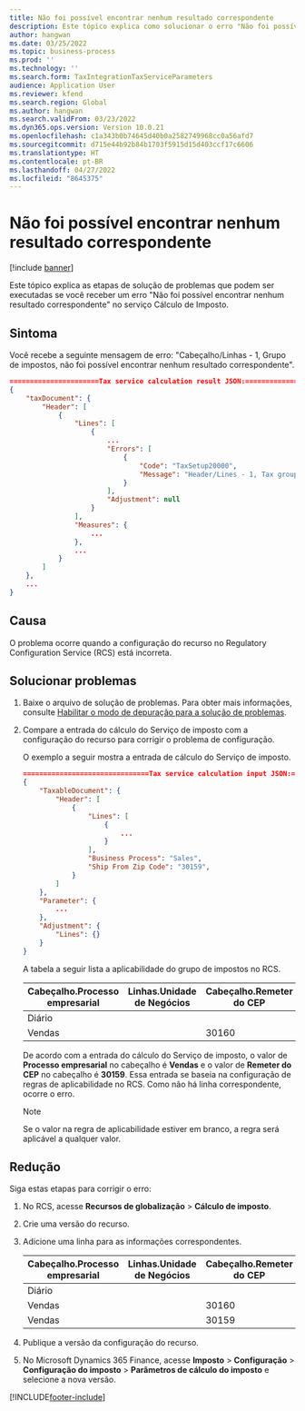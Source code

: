 ```yaml
---
title: Não foi possível encontrar nenhum resultado correspondente
description: Este tópico explica como solucionar o erro "Não foi possível encontrar nenhum resultado correspondente" no serviço Cálculo de Imposto.
author: hangwan
ms.date: 03/25/2022
ms.topic: business-process
ms.prod: ''
ms.technology: ''
ms.search.form: TaxIntegrationTaxServiceParameters
audience: Application User
ms.reviewer: kfend
ms.search.region: Global
ms.author: hangwan
ms.search.validFrom: 03/23/2022
ms.dyn365.ops.version: Version 10.0.21
ms.openlocfilehash: c1a343b0b74645d40b0a2582749968cc0a56afd7
ms.sourcegitcommit: d715e44b92b84b1703f5915d15d403ccf17c6606
ms.translationtype: HT
ms.contentlocale: pt-BR
ms.lasthandoff: 04/27/2022
ms.locfileid: "8645375"
---
```

# <a name="no-matching-result-could-be-found"></a>Não foi possível encontrar nenhum resultado correspondente

[!include [banner](../includes/banner.md)]

Este tópico explica as etapas de solução de problemas que podem ser executadas se você receber um erro "Não foi possível encontrar nenhum resultado correspondente" no serviço Cálculo de Imposto.

## <a name="symptom"></a>Sintoma

Você recebe a seguinte mensagem de erro: "Cabeçalho/Linhas - 1, Grupo de impostos, não foi possível encontrar nenhum resultado correspondente".

```json
======================Tax service calculation result JSON:===========================
{
    "taxDocument": {
        "Header": [
            {
                "Lines": [
                    {
                        ...
                        "Errors": [
                            {
                                "Code": "TaxSetup20000",
                                "Message": "Header/Lines - 1, Tax group applicability, no matching result could be found."
                            }
                        ],
                        "Adjustment": null
                    }
                ],
                "Measures": {
                    ...
                },
                ...
            }
        ]
    },
    ...
}
```

## <a name="cause"></a>Causa

O problema ocorre quando a configuração do recurso no Regulatory Configuration Service (RCS) está incorreta.

## <a name="troubleshoot"></a>Solucionar problemas

1. Baixe o arquivo de solução de problemas. Para obter mais informações, consulte [Habilitar o modo de depuração para a solução de problemas](tcs-troubleshooting-enable-debug-mode.md).
2. Compare a entrada do cálculo do Serviço de imposto com a configuração do recurso para corrigir o problema de configuração.

    O exemplo a seguir mostra a entrada de cálculo do Serviço de imposto.

    ```json
    ===============================Tax service calculation input JSON:=====================================
    {
        "TaxableDocument": {
            "Header": [
                {
                    "Lines": [
                        {
                            ...
                        }
                    ],
                    "Business Process": "Sales",
                    "Ship From Zip Code": "30159",
                }
            ]
        },
        "Parameter": {
            ...
        },
        "Adjustment": {
            "Lines": {}
        }
    }
    ```

    A tabela a seguir lista a aplicabilidade do grupo de impostos no RCS.

    | Cabeçalho.Processo empresarial | Linhas.Unidade de Negócios | Cabeçalho.Remeter do CEP | Grupo de Impostos |
    |-------------------------|---------------------|---------------------------|-----------|
    | Diário                 |                     |                           | Grupo A   |
    | Vendas                   |                     | 30160                     | Grupo B   |

    De acordo com a entrada do cálculo do Serviço de imposto, o valor de **Processo empresarial** no cabeçalho é **Vendas** e o valor de **Remeter do CEP** no cabeçalho é **30159**. Essa entrada se baseia na configuração de regras de aplicabilidade no RCS. Como não há linha correspondente, ocorre o erro.

    > [!NOTE]
    > Se o valor na regra de aplicabilidade estiver em branco, a regra será aplicável a qualquer valor.

## <a name="mitigation"></a>Redução

Siga estas etapas para corrigir o erro:

1. No RCS, acesse **Recursos de globalização** \> **Cálculo de imposto**.
2. Crie uma versão do recurso.
3. Adicione uma linha para as informações correspondentes.

    | Cabeçalho.Processo empresarial | Linhas.Unidade de Negócios | Cabeçalho.Remeter do CEP| Grupo de Impostos |
    |-------------------------|---------------------|--------------------------|-----------|
    | Diário                 |                     |                          | Grupo A   |
    | Vendas                   |                     | 30160                    | Grupo B   |
    | Vendas                   |                     | 30159                    | Grupo B   |

4. Publique a versão da configuração do recurso.
5. No Microsoft Dynamics 365 Finance, acesse **Imposto** \> **Configuração** \> **Configuração do imposto** \> **Parâmetros de cálculo do imposto** e selecione a nova versão.

[!INCLUDE[footer-include](../../includes/footer-banner.md)]
